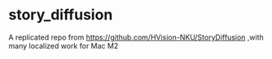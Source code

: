 # story_diffusion
A replicated repo from https://github.com/HVision-NKU/StoryDiffusion ,with many localized work for Mac M2

